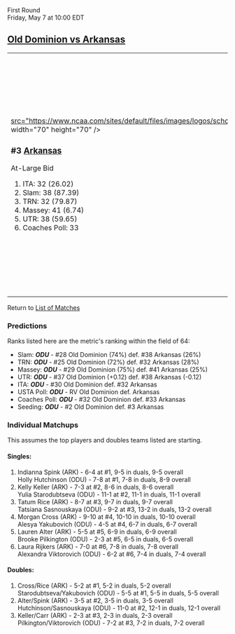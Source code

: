 First Round  
Friday, May 7 at 10:00 EDT
## [Old Dominion vs Arkansas](https://www.ncaa.com/game/5833648) 

<table><tr><td>  

<a href="../index.md"><img style="background-color: #000">src="https://www.ncaa.com/sites/default/files/images/logos/schools/a/arkansas.70.png" width="70" height="70" /></a>  

<h3>#3 <a href="../index.md">Arkansas</a></h3>  

At-Large Bid  

<ol>  
<li>ITA: 32 (26.02)</li>  
<li>Slam: 38 (87.39)</li>  
<li>TRN: 32 (79.87)</li>  
<li>Massey: 41 (6.74)</li>  
<li>UTR: 38 (59.65)</li>  
<li>Coaches Poll: 33</li>  
</ol>  

</td><td>  

<a href="../index.md"><img src="https://www.ncaa.com/sites/default/files/images/logos/schools/o/old-dominion.70.png" width="70" height="70" /></a>  

<h3>#2 <a href="../index.md">Old Dominion</a></h3>  

Automatic Qualifier  

<ol>  
<li>ITA: 30 (28.00)</li>  
<li>Slam: 28 (89.21)</li>  
<li>TRN: 25 (81.50)</li>  
<li>Massey: 29 (7.37)</li>  
<li>UTR: 37 (59.77)</li>  
<li>USTA Poll: RV</li>  
<li>Coaches Poll: 32</li>  
</ol>  

</td></tr></table>  

Return to [List of Matches](../index.md)  

### Predictions  

Ranks listed here are the metric's ranking within the field of 64:  
- Slam: ***ODU*** - #28 Old Dominion (74%) def. #38 Arkansas (26%)  
- TRN: ***ODU*** - #25 Old Dominion (72%) def. #32 Arkansas (28%)  
- Massey: ***ODU*** - #29 Old Dominion (75%) def. #41 Arkansas (25%)  
- UTR: ***ODU*** - #37 Old Dominion (+0.12) def. #38 Arkansas (-0.12)  
- ITA: ***ODU*** - #30 Old Dominion def. #32 Arkansas  
- USTA Poll: ***ODU*** - RV Old Dominion def. Arkansas  
- Coaches Poll: ***ODU*** - #32 Old Dominion def. #33 Arkansas  
- Seeding: ***ODU*** - #2 Old Dominion def. #3 Arkansas  

### Individual Matchups  

This assumes the top players and doubles teams listed are starting.  

#### Singles:  
1. Indianna Spink (ARK) - 6-4 at #1, 9-5 in duals, 9-5 overall  
   Holly Hutchinson (ODU) - 7-8 at #1, 7-8 in duals, 8-9 overall
2. Kelly Keller (ARK) - 7-3 at #2, 8-6 in duals, 8-6 overall  
   Yulia Starodubtseva (ODU) - 11-1 at #2, 11-1 in duals, 11-1 overall
3. Tatum Rice (ARK) - 8-7 at #3, 9-7 in duals, 9-7 overall  
   Tatsiana Sasnouskaya (ODU) - 9-2 at #3, 13-2 in duals, 13-2 overall
4. Morgan Cross (ARK) - 9-10 at #4, 10-10 in duals, 10-10 overall  
   Alesya Yakubovich (ODU) - 4-5 at #4, 6-7 in duals, 6-7 overall
5. Lauren Alter (ARK) - 5-5 at #5, 6-9 in duals, 6-9 overall  
   Brooke Pilkington (ODU) - 2-3 at #5, 6-5 in duals, 6-5 overall
6. Laura Rijkers (ARK) - 7-0 at #6, 7-8 in duals, 7-8 overall  
   Alexandra Viktorovich (ODU) - 6-2 at #6, 7-4 in duals, 7-4 overall

#### Doubles:  
1. Cross/Rice (ARK) - 5-2 at #1, 5-2 in duals, 5-2 overall  
   Starodubtseva/Yakubovich (ODU) - 5-5 at #1, 5-5 in duals, 5-5 overall
2. Alter/Spink (ARK) - 3-5 at #2, 3-5 in duals, 3-5 overall  
   Hutchinson/Sasnouskaya (ODU) - 11-0 at #2, 12-1 in duals, 12-1 overall
3. Keller/Carr (ARK) - 2-3 at #3, 2-3 in duals, 2-3 overall  
   Pilkington/Viktorovich (ODU) - 7-2 at #3, 7-2 in duals, 7-2 overall